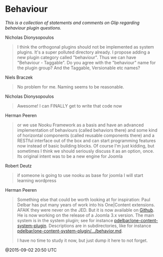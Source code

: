 # Behaviour

*This is a collection of statements and comments on Glip regarding behaviour plugin questions.*

Nicholas Dionysopoulos
> I think the orthogonal plugins should not be implemented as system plugins. It's a super polluted directory already.
> I propose adding a new plugin category called "behaviour".
> Thus we can have "Behaviour - Taggable".
> Do you agree with the "behaviour" name for the plugin group?
> And the Taggable, Versionable etc names?

Niels Braczek
> No problem for me. Naming seems to be reasonable. 

Nicholas Dionysopoulos
> Awesome! I can FINALLY get to write that code now 

Herman Peeren
> or we use Nooku Framework as a basis and have an advanced implementation of behaviours (called behaviors there) and
> some kind of horizontal components (called reusable components there) and a RESTful interface out of the box and can
> start programming features now instead of basic building blocks.  Of course I'm just kidding, but sometimes I think
> we should seriously discuss it as an option, once. Its original intent was to be a new engine for Joomla 

Robert Deutz
> if someone is going to use nooku as base for joomla I will start learning wordpress

Herman Peeren
> Something else that could be worth looking at for inspiration: Paul Delbar has put many years of work into
> his One|Content extensions. AFAIK they were never on the JED. But it is now available on
> [Github](https://github.com/pdelbar?tab=repositories).
> He is now working on the release of a Joomla 3.x version. The main system is in the system plugin; see for instance
> [pdelbar/one-content-system-plugin](https://github.com/pdelbar/one-content-system-plugin/tree/master/core).
> Descriptions are in subdirectories, like for instance
> [pdelbar/one-content-system-plugin/.../behavior.md](https://github.com/pdelbar/one-content-system-plugin/blob/master/core/behavior/behavior.md).
>
>I have no time to study it now, but just dump it here to not forget.

@2015-09-02 20:50 UTC

